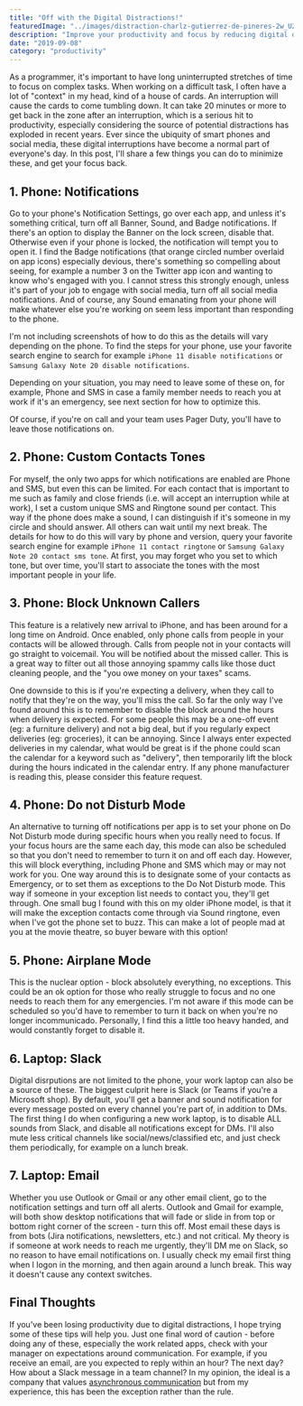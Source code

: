 ```yaml
---
title: "Off with the Digital Distractions!"
featuredImage: "../images/distraction-charlz-gutierrez-de-pineres-2w_U2-Ah57E-unsplash.jpg"
description: "Improve your productivity and focus by reducing digital distractions in your life"
date: "2019-09-08"
category: "productivity"
---
```


As a programmer, it's important to have long uninterrupted stretches of time to focus on complex tasks. When working on a difficult task, I often have a lot of "context" in my head, kind of a house of cards. An interruption will cause the cards to come tumbling down. It can take 20 minutes or more to get back in the zone after an interruption, which is a serious hit to productivity, especially considering the source of potential distractions has exploded in recent years. Ever since the ubiquity of smart phones and social media, these digital interruptions have become a normal part of everyone's day.  In this post, I'll share a few things you can do to minimize these, and get your focus back.

## 1. Phone: Notifications

Go to your phone's Notification Settings, go over each app, and unless it's something critical, turn off all Banner, Sound, and Badge notifications. If there's an option to display the Banner on the lock screen, disable that. Otherwise even if your phone is locked, the notification will tempt you to open it. I find the Badge notifications (that orange circled number overlaid on app icons) especially devious, there's something so compelling about seeing, for example a number 3 on the Twitter app icon and wanting to know who's engaged with you. I cannot stress this strongly enough, unless it's part of your job to engage with social media, turn off all social media notifications. And of course, any Sound emanating from your phone will make whatever else you're working on seem less important than responding to the phone.

I'm not including screenshots of how to do this as the details will vary depending on the phone. To find the steps for your phone, use your favorite search engine to search for example `iPhone 11 disable notifications` or `Samsung Galaxy Note 20 disable notifications`.

Depending on your situation, you may need to leave some of these on, for example, Phone and SMS in case a family member needs to reach you at work if it's an emergency, see next section for how to optimize this.

Of course, if you're on call and your team uses Pager Duty, you'll have to leave those notifications on.

## 2. Phone: Custom Contacts Tones

For myself, the only two apps for which notifications are enabled are Phone and SMS, but even this can be limited. For each contact that is important to me such as family and close friends (i.e. will accept an interruption while at work), I set a custom unique SMS and Ringtone sound per contact. This way if the phone does make a sound, I can distinguish if it's someone in my circle and should answer. All others can wait until my next break. The details for how to do this will vary by phone and version, query your favorite search engine for example `iPhone 11 contact ringtone` or `Samsung Galaxy Note 20 contact sms tone`. At first, you may forget who you set to which tone, but over time, you'll start to associate the tones with the most important people in your life.

## 3. Phone: Block Unknown Callers

This feature is a relatively new arrival to iPhone, and has been around for a long time on Android. Once enabled, only phone calls from people in your contacts will be allowed through. Calls from people not in your contacts will go straight to voicemail. You will be notified about the missed caller. This is a great way to filter out all those annoying spammy calls like those duct cleaning people, and the "you owe money on your taxes" scams.

One downside to this is if you're expecting a delivery, when they call to notify that they're on the way, you'll miss the call.  So far the only way I've found around this is to remember to disable the block around the hours when delivery is expected. For some people this may be a one-off event (eg: a furniture delivery) and not a big deal, but if you regularly expect deliveries (eg: groceries), it can be annoying. Since I always enter expected deliveries in my calendar, what would be great is if the phone could scan the calendar for a keyword such as "delivery", then temporarily lift the block during the hours indicated in the calendar entry. If any phone manufacturer is reading this, please consider this feature request.

## 4. Phone: Do not Disturb Mode

An alternative to turning off notifications per app is to set your phone on Do Not Disturb mode during specific hours when you really need to focus. If your focus hours are the same each day, this mode can also be scheduled so that you don't need to remember to turn it on and off each day. However, this will block everything, including Phone and SMS which may or may not work for you. One way around this is to designate some of your contacts as Emergency, or to set them as exceptions to the Do Not Disturb mode. This way if someone in your exception list needs to contact you, they'll get through. One small bug I found with this on my older iPhone model, is that it will make the exception contacts come through via Sound ringtone, even when I've got the phone set to buzz. This can make a lot of people mad at you at the movie theatre, so buyer beware with this option!

## 5. Phone: Airplane Mode

This is the nuclear option - block absolutely everything, no exceptions. This could be an ok option for those who really struggle to focus and no one needs to reach them for any emergencies. I'm not aware if this mode can be scheduled so you'd have to remember to turn it back on when you're no longer incommunicado. Personally, I find this a little too heavy handed, and would constantly forget to disable it.

## 6. Laptop: Slack

Digital disrputions are not limited to the phone, your work laptop can also be a source of these. The biggest culprit here is Slack (or Teams if you're a Microsoft shop). By default, you'll get a banner and sound notification for every message posted on every channel you're part of, in addition to DMs. The first thing I do when configuring a new work laptop, is to disable ALL sounds from Slack, and disable all notifications except for DMs. I'll also mute less critical channels like social/news/classified etc, and just check them periodically, for example on a lunch break.

## 7. Laptop: Email

Whether you use Outlook or Gmail or any other email client, go to the notification settings and turn off all alerts. Outlook and Gmail for example, will both show desktop notifications that will fade or slide in from top or bottom right corner of the screen - turn this off. Most email these days is from bots (Jira notifications, newsletters, etc.) and not critical. My theory is if someone at work needs to reach me urgently, they'll DM me on Slack, so no reason to have email notifications on. I usually check my email first thing when I logon in the morning, and then again around a lunch break. This way it doesn't cause any context switches.

## Final Thoughts

If you've been losing productivity due to digital distractions, I hope trying some of these tips will help you. Just one final word of caution - before doing any of these, especially the work related apps, check with your manager on expectations around communication. For example, if you receive an email, are you expected to reply within an hour? The next day? How about a Slack message in a team channel? In my opinion, the ideal is a company that values [asynchronous communication](https://blog.doist.com/asynchronous-communication/) but from my experience, this has been the exception rather than the rule.